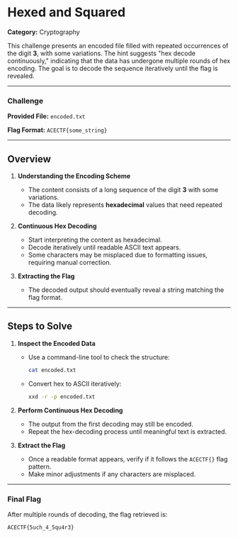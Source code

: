 # Hexed and Squared  

**Category:** Cryptography  

This challenge presents an encoded file filled with repeated occurrences of the digit **3**, with some variations. The hint suggests "hex decode continuously," indicating that the data has undergone multiple rounds of hex encoding. The goal is to decode the sequence iteratively until the flag is revealed.  

---

### Challenge  

**Provided File:** `encoded.txt`  

**Flag Format:** `ACECTF{some_string}`  

---

## Overview  

1. **Understanding the Encoding Scheme**  
   - The content consists of a long sequence of the digit **3** with some variations.  
   - The data likely represents **hexadecimal** values that need repeated decoding.  

2. **Continuous Hex Decoding**  
   - Start interpreting the content as hexadecimal.  
   - Decode iteratively until readable ASCII text appears.  
   - Some characters may be misplaced due to formatting issues, requiring manual correction.  

3. **Extracting the Flag**  
   - The decoded output should eventually reveal a string matching the flag format.  

---

## Steps to Solve  

1. **Inspect the Encoded Data**  
   - Use a command-line tool to check the structure:  
     ```bash
     cat encoded.txt
     ```  
   - Convert hex to ASCII iteratively:  
     ```bash
     xxd -r -p encoded.txt
     ```  

2. **Perform Continuous Hex Decoding**  
   - The output from the first decoding may still be encoded.  
   - Repeat the hex-decoding process until meaningful text is extracted.  

3. **Extract the Flag**  
   - Once a readable format appears, verify if it follows the `ACECTF{}` flag pattern.  
   - Make minor adjustments if any characters are misplaced.  

---

### Final Flag  

After multiple rounds of decoding, the flag retrieved is:  

```
ACECTF{5uch_4_5qu4r3}
```
